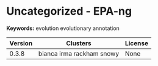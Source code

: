 # Uncategorized - EPA-ng



**Keywords:** evolution evolutionary annotation



| Version | Clusters | License |
| ------- | -------- | ------- |
| 0.3.8 | bianca irma rackham snowy | None |
